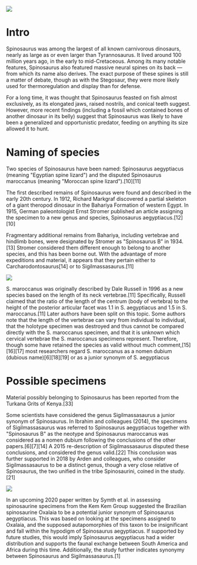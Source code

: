 ![](resource:assets/images/spinosaurus.jpg)

# Intro

Spinosaurus was among the largest of all known carnivorous dinosaurs, nearly as large as or even larger than Tyrannosaurus. It lived around 100 million years ago, in the early to mid-Cretaceous. Among its many notable features, Spinosaurus also featured massive neural spines on its back — from which its name also derives. The exact purpose of these spines is still a matter of debate, though as with the Stegosaur, they were more likely used for thermoregulation and display than for defense.

For a long time, it was thought that Spinosaurus feasted on fish almost exclusively, as its elongated jaws, raised nostrils, and conical teeth suggest. However, more recent findings (including a fossil which contained bones of another dinosaur in its belly) suggest that Spinosaurus was likely to have been a generalized and opportunistic predator, feeding on anything its size allowed it to hunt.

# Naming of species

Two species of Spinosaurus have been named: Spinosaurus aegyptiacus (meaning "Egyptian spine lizard") and the disputed Spinosaurus maroccanus (meaning "Moroccan spine lizard").[10][11]

The first described remains of Spinosaurus were found and described in the early 20th century. In 1912, Richard Markgraf discovered a partial skeleton of a giant theropod dinosaur in the Bahariya Formation of western Egypt. In 1915, German paleontologist Ernst Stromer published an article assigning the specimen to a new genus and species, Spinosaurus aegyptiacus.[12][10]

Fragmentary additional remains from Bahariya, including vertebrae and hindlimb bones, were designated by Stromer as "Spinosaurus B" in 1934.[13] Stromer considered them different enough to belong to another species, and this has been borne out. With the advantage of more expeditions and material, it appears that they pertain either to Carcharodontosaurus[14] or to Sigilmassasaurus.[11]

![](resource:assets/images/Spinosaurus_Crane.jpg)

S. maroccanus was originally described by Dale Russell in 1996 as a new species based on the length of its neck vertebrae.[11] Specifically, Russell claimed that the ratio of the length of the centrum (body of vertebra) to the height of the posterior articular facet was 1.1 in S. aegyptiacus and 1.5 in S. maroccanus.[11] Later authors have been split on this topic. Some authors note that the length of the vertebrae can vary from individual to individual, that the holotype specimen was destroyed and thus cannot be compared directly with the S. maroccanus specimen, and that it is unknown which cervical vertebrae the S. maroccanus specimens represent. Therefore, though some have retained the species as valid without much comment,[15][16][17] most researchers regard S. maroccanus as a nomen dubium (dubious name)[6][18][19] or as a junior synonym of S. aegyptiacus

# Possible specimens

Material possibly belonging to Spinosaurus has been reported from the Turkana Grits of Kenya.[33]

Some scientists have considered the genus Sigilmassasaurus a junior synonym of Spinosaurus. In Ibrahim and colleagues (2014), the specimens of Sigilmassasaurus was referred to Spinosaurus aegyptiacus together with "Spinosaurus B" as the neotype and Spinosaurus maroccanus was considered as a nomen dubium following the conclusions of the other papers.[6][7][14] A 2015 re-description of Sigilmassasaurus disputed these conclusions, and considered the genus valid.[22] This conclusion was further supported in 2018 by Arden and colleagues, who consider Sigilmassasaurus to be a distinct genus, though a very close relative of Spinosaurus, the two unified in the tribe Spinosaurini, coined in the study.[21]

![](resource:assets/images/Stromer_Spinosaurus.jpg)

In an upcoming 2020 paper written by Symth et al. in assessing spinosaurine specimens from the Kem Kem Group suggested the Brazilian spinosaurine Oxalaia to be a potential junior synonym of Spinosaurus aegyptiacus. This was based on looking at the specimens assigned to Oxalaia, and the supposed autapomorphies of this taxon to be insignificant and fall within the hypodigm of Spinosaurus aegyptiacus. If supported by future studies, this would imply Spinosaurus aegyptiacus had a wider distribution and supports the faunal exchange between South America and Africa during this time. Additionally, the study further indicates synonymy between Spinosaurus and Sigilmassasaurus.[1]